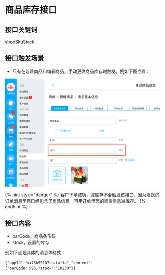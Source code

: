 # 商品库存接口

## 接口关键词

shopSkuStock

## 接口触发场景

* 只有在新建商品和编辑商品，手动更改商品库存时触发。例如下图位置：

![](../.gitbook/assets/screen-shot-2019-02-25-at-11.35.24-am.png)

{% hint style="danger" %}
客户下单成功，减库存不会触发该接口，因为发送的订单消息里面已经包含了商品信息。可用订单里面的商品信息减库存。
{% endhint %}

## 接口内容

* barCode，商品条形码
* stock，设置的库存

例如下面是具体的消息体格式：

`{"appId":"wx75b55107caaf4f1a","content":{"barCode":596,"stock":"10230"}}`

